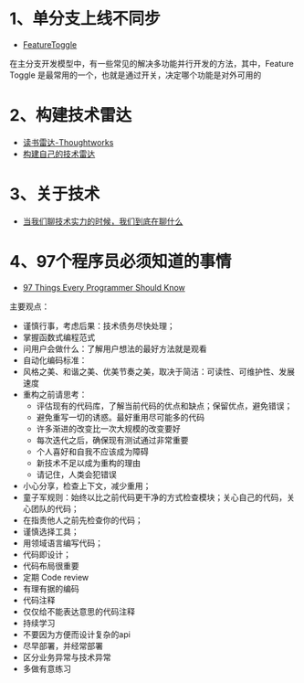 # 1、单分支上线不同步

- [FeatureToggle](https://martinfowler.com/bliki/FeatureToggle.html)

在主分支开发模型中，有一些常见的解决多功能并行开发的方法，其中，Feature Toggle 是最常用的一个，也就是通过开关，决定哪个功能是对外可用的

# 2、构建技术雷达

- [读书雷达-Thoughtworks](https://insights.thoughtworks.cn/reading-radar/)
- [构建自己的技术雷达](https://github.com/thoughtworks/build-your-own-radar)

# 3、关于技术

- [当我们聊技术实力的时候，我们到底在聊什么](https://www.infoq.cn/article/talk-about-technology)

# 4、97个程序员必须知道的事情

- [97 Things Every Programmer Should Know](https://github.com/97-things/97-things-every-programmer-should-know)

主要观点：
- 谨慎行事，考虑后果：技术债务尽快处理；
- 掌握函数式编程范式
- 问用户会做什么：了解用户想法的最好方法就是观看
- 自动化编码标准：
- 风格之美、和谐之美、优美节奏之美，取决于简洁：可读性、可维护性、发展速度
- 重构之前请思考：
    - 评估现有的代码库，了解当前代码的优点和缺点；保留优点，避免错误；
    - 避免重写一切的诱惑。最好重用尽可能多的代码
    - 许多渐进的改变比一次大规模的改变要好
    - 每次迭代之后，确保现有测试通过非常重要
    - 个人喜好和自我不应该成为障碍
    - 新技术不足以成为重构的理由
    - 请记住，人类会犯错误
- 小心分享，检查上下文，减少重用；
- 童子军规则：始终以比之前代码更干净的方式检查模块；关心自己的代码，关心团队的代码；
- 在指责他人之前先检查你的代码；
- 谨慎选择工具；
- 用领域语言编写代码；
- 代码即设计；
- 代码布局很重要
- 定期 Code review
- 有理有据的编码
- 代码注释
- 仅仅给不能表达意思的代码注释
- 持续学习
- 不要因为方便而设计复杂的api
- 尽早部署，并经常部署
- 区分业务异常与技术异常
- 多做有意练习
